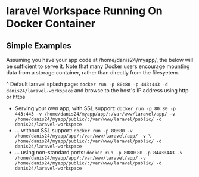 # laravel Workspace Running On Docker Container

## Simple Examples

Assuming you have your app code at /home/danis24/myapp/, the below will be sufficient to serve it. Note that many Docker users encourage mounting data from a storage container, rather than directly from the filesyetem.

^ Default laravel splash page: `docker run -p 80:80 -p 443:443 -d danis24/laravel-workspace` and browse to the host's IP address using http or https

* Serving your own app, with SSL support: `docker run -p 80:80 -p 443:443 -v /home/danis24/myapp/app/:/var/www/laravel/app/ -v /home/danis24/myapp/public/:/var/www/laravel/public/ -d danis24/laravel-workspace`
* ... without SSL support: `docker run -p 80:80 -v /home/danis24/myapp/app/:/var/www/laravel/app/ -v \ /home/danis24/myapp/public/:/var/www/laravel/public/ -d danis24/laravel-workspace`
* ... using non-standard ports: `docker run -p 8080:80 -p 8443:443 -v /home/danis24/myapp/app/:/var/www/laravel/app/ -v /home/danis24/myapp/public/:/var/www/laravel/public/ -d danis24/laravel-workspace`
